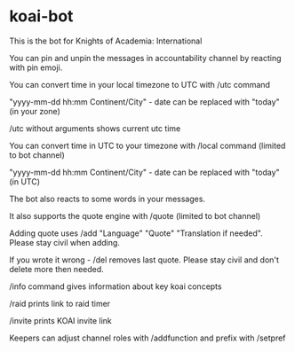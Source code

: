 # koai-bot
This is the bot for Knights of Academia: International

You can pin and unpin the messages in accountability channel by reacting with
pin emoji.

You can convert time in your local timezone to UTC with /utc command

"yyyy-mm-dd hh:mm Continent/City" - date can be replaced with "today" (in your zone)

/utc without arguments shows current utc time

You can convert time in UTC to your timezone with /local command (limited to bot channel)
 
"yyyy-mm-dd hh:mm Continent/City" - date can be replaced with "today" (in UTC)

The bot also reacts to some words in your messages.

It also supports the quote engine with /quote (limited to bot channel)

Adding quote uses /add "Language" "Quote" "Translation if needed". Please stay civil when adding.

If you wrote it wrong - /del removes last quote. Please stay civil and don't delete more then needed.

/info command gives information about key koai concepts

/raid prints link to raid timer

/invite prints KOAI invite link

Keepers can adjust channel roles with /addfunction and prefix with /setpref


